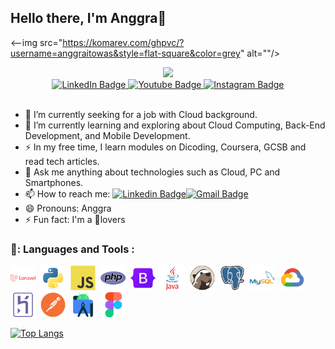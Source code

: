 ## Hello there, I'm Anggra👋
<--img src="https://komarev.com/ghpvc/?username=anggraitowas&style=flat-square&color=grey" alt=""/>
<div id="header" align="center">

  <img src="https://media.giphy.com/media/M9gbBd9nbDrOTu1Mqx/giphy.gif" width="100"/>
</div>
<div id="badges" align="center">
   <a href="https://linkedin.com/in/anggraitowas">
    <img src="https://img.shields.io/badge/LinkedIn-blue?style=for-the-badge&logo=linkedin&logoColor=white" alt="LinkedIn Badge"/>
  </a>
  <a href="https://youtube.com/@anggraitowas">
    <img src="https://img.shields.io/badge/YouTube-red?style=for-the-badge&logo=youtube&logoColor=white" alt="Youtube Badge"/>
  </a>
  <a href="https://www.instagram.com/anggraitowas">
    <img src="https://img.shields.io/badge/Instagram-grey?style=for-the-badge&logo=instagram&logoColor=white" alt="Instagram Badge"/>
  </a>
   
</div>
</br>

- 🔭 I’m currently seeking for a job with Cloud background.
- 🌱 I’m currently learning and exploring about Cloud Computing, Back-End Development, and Mobile Development.
- :zap: In my free time, I learn modules on Dicoding, Coursera, GCSB and read tech articles.
- 💬 Ask me anything about technologies such as Cloud, PC and Smartphones.
- 📫 How to reach me: [![Linkedin Badge](https://img.shields.io/badge/-blue?style=flat&logo=Linkedin&logoColor=white)](https://linkedin.com/in/anggraitowas)[![Gmail Badge](https://img.shields.io/badge/--red?style=flat&logo=Gmail&logoColor=white)](mailto:anggraitowas@gmail.com)
- 😄 Pronouns: Anggra
- ⚡ Fun fact: I'm a 🍫lovers

### 🔪: Languages and Tools :
<div>
   <img src="https://github.com/devicons/devicon/blob/master/icons/laravel/laravel-original-wordmark.svg"title="Laravel" width="40" height="40"/>&nbsp;
   <img src="https://github.com/devicons/devicon/blob/master/icons/python/python-original.svg" title="Python"width="40" height="40"/>&nbsp;
   <img src="https://github.com/devicons/devicon/blob/master/icons/javascript/javascript-original.svg" title="JavaScript" width="40" height="40"/>&nbsp;
   <img src="https://github.com/devicons/devicon/blob/master/icons/php/php-original.svg" title="PHP" alt="Java" width="40" height="40"/>&nbsp;
  <img src="https://github.com/devicons/devicon/blob/master/icons/bootstrap/bootstrap-original.svg"title="Bootstrap" alt="Java" width="40" height="40"/>&nbsp;
   <img src="https://github.com/devicons/devicon/blob/master/icons/java/java-original-wordmark.svg" title="Java" alt="Java" width="40" height="40"/>&nbsp;
  <img src="https://github.com/devicons/devicon/blob/master/icons/dbeaver/dbeaver-original.svg" alt="DBeaver" width="40" height="40"/>&nbsp;
  <img src="https://github.com/devicons/devicon/blob/master/icons/postgresql/postgresql-original.svg"title="PostgreSQL" width="40" height="40"/>&nbsp;
     <img src="https://github.com/devicons/devicon/blob/master/icons/mysql/mysql-original-wordmark.svg" title="MySQL"  alt="MySQL" width="40" height="40"/>&nbsp;
   <img src="https://github.com/devicons/devicon/blob/master/icons/googlecloud/googlecloud-original.svg" title="Google Cloud" width="40" height="40"/>&nbsp;
 <img src="https://github.com/devicons/devicon/blob/master/icons/heroku/heroku-original.svg" title="Heroku" width="40" height="40"/>&nbsp;
   <img src="https://github.com/devicons/devicon/blob/master/icons/postman/postman-original.svg"title="Postman" width="40" height="40"/>&nbsp;
  <img src="https://github.com/devicons/devicon/blob/master/icons/androidstudio/androidstudio-original.svg"title="Android Studio" width="40" height="40"/>&nbsp;
  <img src="https://github.com/devicons/devicon/blob/master/icons/figma/figma-original.svg"title="Figma" width="40" height="40"/>&nbsp;
  </div>

  [![Top Langs](https://github-readme-stats.vercel.app/api/top-langs/?username=anggraitowas&layout=compact&theme=vision-friendly-dark)](https://github.com/anuraghazra/github-readme-stats)
